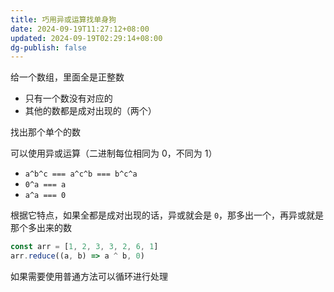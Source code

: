```yaml
---
title: 巧用异或运算找单身狗
date: 2024-09-19T11:27:12+08:00
updated: 2024-09-19T02:29:14+08:00
dg-publish: false
---
```


给一个数组，里面全是正整数

- 只有一个数没有对应的
- 其他的数都是成对出现的（两个）

找出那个单个的数

可以使用异或运算（二进制每位相同为 0，不同为 1）

- `a^b^c === a^c^b === b^c^a`
- `0^a === a`
- `a^a === 0`

根据它特点，如果全都是成对出现的话，异或就会是 `0`，那多出一个，再异或就是那个多出来的数

```js
const arr = [1, 2, 3, 3, 2, 6, 1]
arr.reduce((a, b) => a ^ b, 0)
```

如果需要使用普通方法可以循环进行处理
